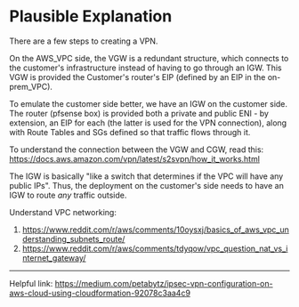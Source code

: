 # Plausible Explanation

There are a few steps to creating a VPN.

On the AWS_VPC side, the VGW is a redundant structure, which connects to the customer's infrastructure instead of having to go through an IGW. This VGW is provided the Customer's router's EIP (defined by an EIP in the on-prem_VPC).

To emulate the customer side better, we have an IGW on the customer side. The router (pfsense box) is provided both a private and public ENI - by extension, an EIP for each (the latter is used for the VPN connection), along with Route Tables and SGs defined so that traffic flows through it.

To understand the connection between the VGW and CGW, read this: https://docs.aws.amazon.com/vpn/latest/s2svpn/how_it_works.html

The IGW is basically "like a switch that determines if the VPC will have any public IPs". Thus, the deployment on the customer's side needs to have an IGW to route *any* traffic outside.

Understand VPC networking: 
1. https://www.reddit.com/r/aws/comments/10oysxj/basics_of_aws_vpc_understanding_subnets_route/
2. https://www.reddit.com/r/aws/comments/tdyqow/vpc_question_nat_vs_internet_gateway/

---

Helpful link: https://medium.com/petabytz/ipsec-vpn-configuration-on-aws-cloud-using-cloudformation-92078c3aa4c9
